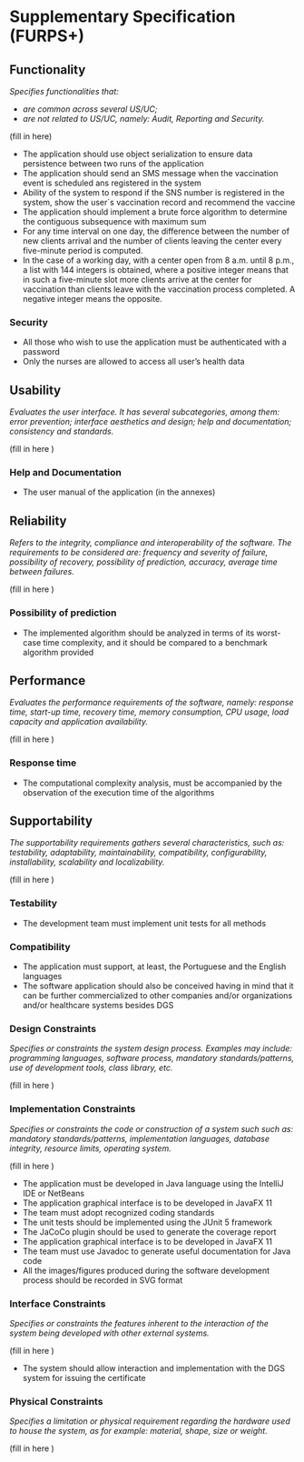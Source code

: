 # Supplementary Specification (FURPS+)

## Functionality

_Specifies functionalities that:_

- _are common across several US/UC;_
- _are not related to US/UC, namely: Audit, Reporting and Security._



(fill in here)
- The application should use object serialization to ensure data persistence between two runs of the application
- The application should send an SMS message when the vaccination event is scheduled ans registered in the system
- Ability of the system to respond if the SNS number is registered in the system,  show the user´s vaccination record and recommend the vaccine
- The application should implement a brute force algorithm  to determine the
  contiguous subsequence with maximum sum
- For any time interval on one day, the difference between the number of new clients arrival and the number of clients leaving the center every five-minute period
  is computed.
-  In the case of a working day, with a center open from 8 a.m. until 8 p.m., a list with
   144 integers is obtained, where a positive integer means that in such a five-minute slot more clients
   arrive at the center for vaccination than clients leave with the vaccination process completed. A
   negative integer means the opposite.


### Security
- All those who wish to use the application must be authenticated with a password
- Only the nurses are allowed to access all user’s health data


## Usability

_Evaluates the user interface. It has several subcategories,
among them: error prevention; interface aesthetics and design; help and
documentation; consistency and standards._


(fill in here )


### Help and Documentation
- The user manual of the application (in the annexes)


## Reliability
_Refers to the integrity, compliance and interoperability of the software. The requirements to be considered are: frequency and severity of failure, possibility of recovery, possibility of prediction, accuracy, average time between failures._


(fill in here )

### Possibility of prediction

- The implemented algorithm should be analyzed in
  terms of its worst-case time complexity, and it should be compared to a benchmark algorithm
  provided


## Performance
_Evaluates the performance requirements of the software, namely: response time, start-up time, recovery time, memory consumption, CPU usage, load capacity and application availability._


(fill in here )
### Response time
- The computational complexity analysis, must be accompanied by the observation of the
  execution time of the algorithms


## Supportability
_The supportability requirements gathers several characteristics, such as:
testability, adaptability, maintainability, compatibility,
configurability, installability, scalability and localizability._



(fill in here )
### Testability
- The development team must implement unit tests for all methods


### Compatibility
- The application must support, at least, the Portuguese and the English languages
- The software application should also be conceived having in mind that it can be further commercialized to other companies and/or organizations and/or healthcare systems besides DGS



### Design Constraints

_Specifies or constraints the system design process. Examples may include: programming languages, software process, mandatory standards/patterns, use of development tools, class library, etc._


(fill in here )


### Implementation Constraints

_Specifies or constraints the code or construction of a system such
such as: mandatory standards/patterns, implementation languages,
database integrity, resource limits, operating system._


(fill in here )
- The application must be developed in Java language using the IntelliJ IDE or NetBeans
- The application graphical interface is to be developed in JavaFX 11
- The team must adopt recognized coding standards
- The unit tests should be implemented using the JUnit 5 framework
- The JaCoCo plugin should be used to generate the coverage report
- The application graphical interface is to be developed in JavaFX 11
- The team must use Javadoc to generate useful documentation for Java code
- All the images/figures produced during the software development process should be recorded in
  SVG format


### Interface Constraints
_Specifies or constraints the features inherent to the interaction of the
system being developed with other external systems._


(fill in here )

- The system should allow interaction and implementation with the DGS system for issuing the certificate

### Physical Constraints

_Specifies a limitation or physical requirement regarding the hardware used to house the system, as for example: material, shape, size or weight._

(fill in here )